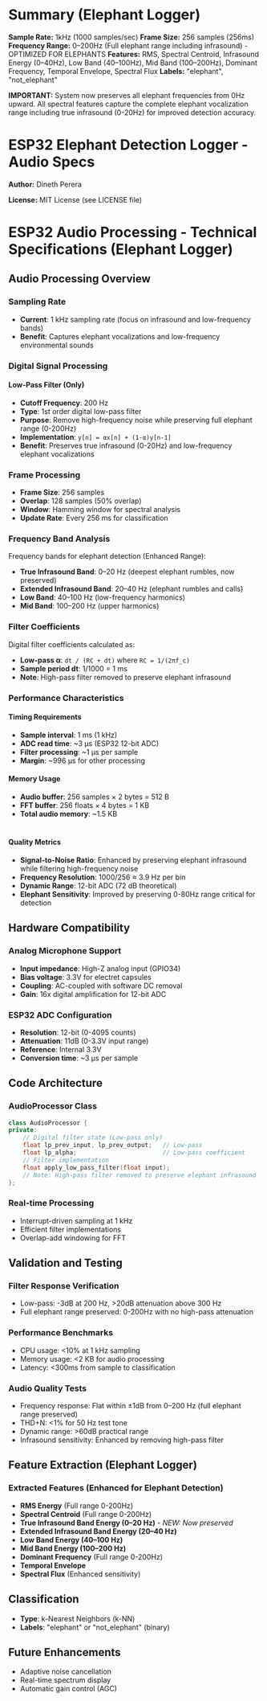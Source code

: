 # Summary (Elephant Logger)

**Sample Rate:** 1kHz (1000 samples/sec)
**Frame Size:** 256 samples (256ms)
**Frequency Range:** 0–200Hz (Full elephant range including infrasound) - OPTIMIZED FOR ELEPHANTS
**Features:** RMS, Spectral Centroid, Infrasound Energy (0–40Hz), Low Band (40–100Hz), Mid Band (100–200Hz), Dominant Frequency, Temporal Envelope, Spectral Flux
**Labels:** "elephant", "not_elephant"

**IMPORTANT:** System now preserves all elephant frequencies from 0Hz upward. All spectral features capture the complete elephant vocalization range including true infrasound (0-20Hz) for improved detection accuracy.
# ESP32 Elephant Detection Logger - Audio Specs

**Author:** Dineth Perera

**License:** MIT License (see LICENSE file)

# ESP32 Audio Processing - Technical Specifications (Elephant Logger)

## Audio Processing Overview

### Sampling Rate
- **Current**: 1 kHz sampling rate (focus on infrasound and low-frequency bands)
- **Benefit**: Captures elephant vocalizations and low-frequency environmental sounds

### Digital Signal Processing

#### Low-Pass Filter (Only)
- **Cutoff Frequency**: 200 Hz
- **Type**: 1st order digital low-pass filter
- **Purpose**: Remove high-frequency noise while preserving full elephant range (0-200Hz)
- **Implementation**: `y[n] = αx[n] + (1-α)y[n-1]`
- **Benefit**: Preserves true infrasound (0-20Hz) and low-frequency elephant vocalizations

### Frame Processing
- **Frame Size**: 256 samples
- **Overlap**: 128 samples (50% overlap)
- **Window**: Hamming window for spectral analysis
- **Update Rate**: Every 256 ms for classification

### Frequency Band Analysis
Frequency bands for elephant detection (Enhanced Range):
- **True Infrasound Band**: 0–20 Hz (deepest elephant rumbles, now preserved)
- **Extended Infrasound Band**: 20–40 Hz (elephant rumbles and calls)
- **Low Band**: 40–100 Hz (low-frequency harmonics)
- **Mid Band**: 100–200 Hz (upper harmonics)

### Filter Coefficients
Digital filter coefficients calculated as:
- **Low-pass α**: `dt / (RC + dt)` where `RC = 1/(2πf_c)`
- **Sample period dt**: 1/1000 = 1 ms
- **Note**: High-pass filter removed to preserve elephant infrasound

### Performance Characteristics

#### Timing Requirements
- **Sample interval**: 1 ms (1 kHz)
- **ADC read time**: ~3 μs (ESP32 12-bit ADC)
- **Filter processing**: ~1 μs per sample
- **Margin**: ~996 μs for other processing

#### Memory Usage
- **Audio buffer**: 256 samples × 2 bytes = 512 B
- **FFT buffer**: 256 floats × 4 bytes = 1 KB
- **Total audio memory**: ~1.5 KB

#
#### Quality Metrics
- **Signal-to-Noise Ratio**: Enhanced by preserving elephant infrasound while filtering high-frequency noise
- **Frequency Resolution**: 1000/256 ≈ 3.9 Hz per bin
- **Dynamic Range**: 12-bit ADC (72 dB theoretical)
- **Elephant Sensitivity**: Improved by preserving 0-80Hz range critical for detection

## Hardware Compatibility

### Analog Microphone Support
- **Input impedance**: High-Z analog input (GPIO34)
- **Bias voltage**: 3.3V for electret capsules
- **Coupling**: AC-coupled with software DC removal
- **Gain**: 16x digital amplification for 12-bit ADC

### ESP32 ADC Configuration
- **Resolution**: 12-bit (0-4095 counts)
- **Attenuation**: 11dB (0-3.3V input range)
- **Reference**: Internal 3.3V
- **Conversion time**: ~3 μs per sample

## Code Architecture

### AudioProcessor Class
```cpp
class AudioProcessor {
private:
    // Digital filter state (Low-pass only)
    float lp_prev_input, lp_prev_output;   // Low-pass
    float lp_alpha;                        // Low-pass coefficient
    // Filter implementation
    float apply_low_pass_filter(float input);
    // Note: High-pass filter removed to preserve elephant infrasound
};
```

### Real-time Processing
- Interrupt-driven sampling at 1 kHz
- Efficient filter implementations
- Overlap-add windowing for FFT

## Validation and Testing

### Filter Response Verification
- Low-pass: -3dB at 200 Hz, >20dB attenuation above 300 Hz
- Full elephant range preserved: 0-200Hz with no high-pass attenuation

### Performance Benchmarks
- CPU usage: <10% at 1 kHz sampling
- Memory usage: <2 KB for audio processing
- Latency: <300ms from sample to classification

### Audio Quality Tests
- Frequency response: Flat within ±1dB from 0–200 Hz (full elephant range preserved)
- THD+N: <1% for 50 Hz test tone
- Dynamic range: >60dB practical range
- Infrasound sensitivity: Enhanced by removing high-pass filter

## Feature Extraction (Elephant Logger)

### Extracted Features (Enhanced for Elephant Detection)
- **RMS Energy** (Full range 0-200Hz)
- **Spectral Centroid** (Full range 0-200Hz)
- **True Infrasound Band Energy (0–20 Hz)** - *NEW: Now preserved*
- **Extended Infrasound Band Energy (20–40 Hz)**
- **Low Band Energy (40–100 Hz)**
- **Mid Band Energy (100–200 Hz)**
- **Dominant Frequency** (Full range 0-200Hz)
- **Temporal Envelope**
- **Spectral Flux** (Enhanced sensitivity)

## Classification
- **Type**: k-Nearest Neighbors (k-NN)
- **Labels**: "elephant" or "not_elephant" (binary)

## Future Enhancements
- Adaptive noise cancellation
- Real-time spectrum display
- Automatic gain control (AGC)
